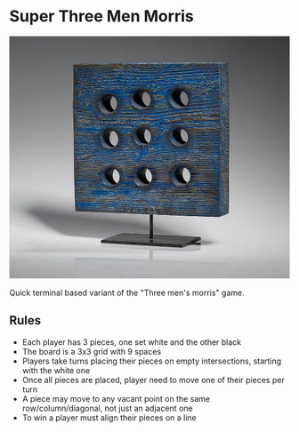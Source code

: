 # Super Three Men Morris

![morris-banner.jpg](/morris-banner.jpg)

Quick terminal based variant of the "Three men's morris" game.

## Rules

* Each player has 3 pieces, one set white and the other black
* The board is a 3x3 grid with 9 spaces
* Players take turns placing their pieces on empty intersections, starting with the white one
* Once all pieces are placed, player need to move one of their pieces per turn
* A piece may move to any vacant point on the same row/column/diagonal, not just an adjacent one
* To win a player must align their pieces on a line
